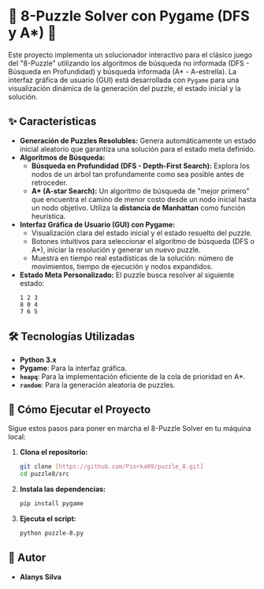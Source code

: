 # 🧩 8-Puzzle Solver con Pygame (DFS y A*) 🚀

Este proyecto implementa un solucionador interactivo para el clásico juego del "8-Puzzle" utilizando los algoritmos de búsqueda no informada (DFS - Búsqueda en Profundidad) y búsqueda informada (A* - A-estrella). La interfaz gráfica de usuario (GUI) está desarrollada con `Pygame` para una visualización dinámica de la generación del puzzle, el estado inicial y la solución.

## ✨ Características

* **Generación de Puzzles Resolubles:** Genera automáticamente un estado inicial aleatorio que garantiza una solución para el estado meta definido.
* **Algoritmos de Búsqueda:**
    * **Búsqueda en Profundidad (DFS - Depth-First Search):** Explora los nodos de un árbol tan profundamente como sea posible antes de retroceder.
    * **A\* (A-star Search):** Un algoritmo de búsqueda de "mejor primero" que encuentra el camino de menor costo desde un nodo inicial hasta un nodo objetivo. Utiliza la **distancia de Manhattan** como función heurística.
* **Interfaz Gráfica de Usuario (GUI) con Pygame:**
    * Visualización clara del estado inicial y el estado resuelto del puzzle.
    * Botones intuitivos para seleccionar el algoritmo de búsqueda (DFS o A\*), iniciar la resolución y generar un nuevo puzzle.
    * Muestra en tiempo real estadísticas de la solución: número de movimientos, tiempo de ejecución y nodos expandidos.
* **Estado Meta Personalizado:** El puzzle busca resolver al siguiente estado:
    ```
    1 2 3
    8 0 4
    7 6 5
    ```

## 🛠️ Tecnologías Utilizadas

* **Python 3.x**
* **Pygame**: Para la interfaz gráfica.
* **`heapq`**: Para la implementación eficiente de la cola de prioridad en A*.
* **`random`**: Para la generación aleatoria de puzzles.

## 🚀 Cómo Ejecutar el Proyecto

Sigue estos pasos para poner en marcha el 8-Puzzle Solver en tu máquina local:

1.  **Clona el repositorio:**
    ```bash
    git clone [https://github.com/Piorka09/puzzle_8.git]
    cd puzzle8/src
    ```


2.  **Instala las dependencias:**
    ```bash
    pip install pygame
    ```

3.  **Ejecuta el script:**
    ```bash
    python puzzle-8.py
    ```

## 👤 Autor

* **Alanys Silva**
